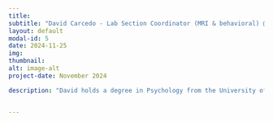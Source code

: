 ```yaml
---
title: 
subtitle: "David Carcedo - Lab Section Coordinator (MRI & behavioral) @  Basque Center on Cognition, Brain and Language"
layout: default
modal-id: 5
date: 2024-11-25
img: 
thumbnail: 
alt: image-alt
project-date: November 2024

description: "David holds a degree in Psychology from the University of the Basque Country (UPV). Additionally, he is a certified technician in diagnostic imaging and nuclear medicine (Inmakulada Tolosa). With 12 years of experience as a laboratory technician at the Basque Center on Cognition, Brain, and Language (BCBL), he serves as the MRI Coordinator at BCBL. During his master’s thesis (Universitat de Valencia), he worked extensively on converting a multimodal dataset from a BCBL project into BIDS format. This has involved magnetic resonance imaging (MRI) data, electroencephalography (EEG) data, neuropsychological questionnaires, and medical information collected over multiple time points and across three different treatment groups."


---
```





